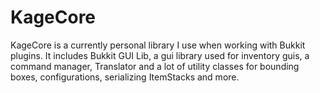 # KageCore
KageCore is a currently personal library I use when working with Bukkit plugins.
It includes Bukkit GUI Lib, a gui library used for inventory guis, a command manager,
Translator and a lot of utility classes for bounding boxes, configurations, serializing ItemStacks and more.

